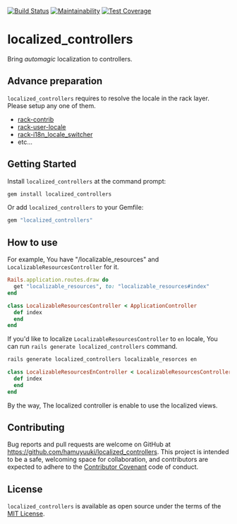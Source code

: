 [![Build Status](https://travis-ci.com/hamuyuuki/localized_controllers.svg?branch=master)](https://travis-ci.com/hamuyuuki/localized_controllers)
[![Maintainability](https://api.codeclimate.com/v1/badges/22ce36bcfc386745e3b1/maintainability)](https://codeclimate.com/github/hamuyuuki/localized_controllers/maintainability)
[![Test Coverage](https://api.codeclimate.com/v1/badges/22ce36bcfc386745e3b1/test_coverage)](https://codeclimate.com/github/hamuyuuki/localized_controllers/test_coverage)

# localized_controllers
Bring _automagic_ localization to controllers.

## Advance preparation
`localized_controllers` requires to resolve the locale in the rack layer. Please setup any one of them.

- [rack-contrib](https://github.com/rack/rack-contrib)
- [rack-user-locale](https://github.com/schinery/rack-user-locale)
- [rack-i18n_locale_switcher](https://github.com/christoph-buente/rack-i18n_locale_switcher)
- etc...

## Getting Started
Install `localized_controllers` at the command prompt:
```sh
gem install localized_controllers
```

Or add `localized_controllers` to your Gemfile:
```ruby
gem "localized_controllers"
```

## How to use
For example, You have "/localizable_resources" and `LocalizableResourcesController` for it.

```rb
Rails.application.routes.draw do
  get "localizable_resources", to: "localizable_resources#index"
end
```

```rb
class LocalizableResourcesController < ApplicationController
  def index
  end
end
```

If you'd like to localize `LocalizableResourcesController` to `en` locale, You can run `rails generate localized_controllers` command.

```sh
rails generate localized_controllers localizable_resorces en
```

```rb
class LocalizableResourcesEnController < LocalizableResourcesController
  def index
  end
end
```

By the way, The localized controller is enable to use the localized views.

## Contributing
Bug reports and pull requests are welcome on GitHub at https://github.com/hamuyuuki/localized_controllers. This project is intended to be a safe, welcoming space for collaboration, and contributors are expected to adhere to the [Contributor Covenant](http://contributor-covenant.org) code of conduct.

## License
`localized_controllers` is available as open source under the terms of the [MIT License](https://opensource.org/licenses/MIT).
